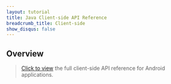 ```yaml
---
layout: tutorial
title: Java Client-side API Reference
breadcrumb_title: Client-side
show_disqus: false
---
```

<!-- NLS_CHARSET=UTF-8 -->
## Overview
> [Click to view](../../../api-ref/wl-android-n-java-apidoc/html/refjava-worklight-android-native/html/index.html) the full client-side API reference for Android applications.
